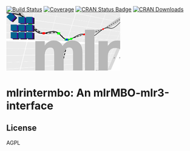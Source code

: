 [![Build Status](https://travis-ci.org/mb706/mlrintermbo.svg?branch=devel)](https://travis-ci.org/mb706/mlrintermbo)
[![Coverage](https://codecov.io/github/mb706/mlrintermbo/branch/master/graphs/badge.svg)](https://codecov.io/github/mb706/mlrintermbo)
[![CRAN Status Badge](https://www.r-pkg.org/badges/version/mlrintermbo)](https://CRAN.R-project.org/package=mlrintermbo)
[![CRAN Downloads](https://cranlogs.r-pkg.org/badges/mlrintermbo)](https://CRAN.R-project.org/package=mlrintermbo)
<img src="todo-files/mlrintermbo.png" width="300" />

# mlrintermbo: An mlrMBO-mlr3-interface 

## License

AGPL 
